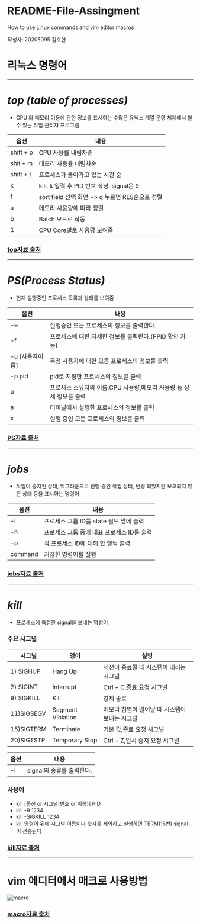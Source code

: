 # README-File-Assingment
How to use Linux commands and vim editor macros

작성자: 20205095 김호현

# 리눅스 명령어
---
# ***top (table of processes)***

* CPU 와 메모리 이용에 관한 정보를 표시하는 수많은 유닉스 계열 운영 체제에서 볼 수 있는 작업 관리자 
	프로그램
	
|옵션|내용|
|-----|-----|	
|shift + p | CPU 사용률 내림차순|
| shit + m | 메모리 사용률 내림차순|
| shift + t | 프로세스가 돌아가고 있는 시간 순|
| k | kill. k 입력 후 PID 번호 작성. signal은 9|
| f | sort field 선택 화면 -> q 누르면 RES순으로 정렬|
| a | 메모리 사용량에 따라 정렬|
| b | Batch 모드로 작동|
| 1 | CPU Core별로 사용량 보여줌|

### [top자료 출처](https://zzsza.github.io/development/2018/07/18/linux-top/ "top Explanation")
---

# ***PS(Process Status)***
* 현재 실행중인 프로세스 목록과 상태를 보여줌

|옵션|내용|
|-----|-----|
|-e|실행중인 모든 프로세스의 정보를 출력한다.|
|-f|프로세스에 대한 자세한 정보를 출력한다.(PPID 확인 가능)|
|-u [사용자이름]|특정 사용자에 대한 모든 프로세스의 정보를 출력|
|-p pid|pid로 지정한 프로세스의 정보를 출력|
|u|프로세스 소유자의 이름,CPU 사용량,메모리 사용량 등 상세 정보를 출력|
|a|터미널에서 실행한 프로세스의 정보를 출력|
|x|실행 중인 모든 프로세스의 정보를 출력|
### [PS자료 출처](https://blog.naver.com/PostView.nhn?isHttpsRedirect=true&blogId=jsky10503&logNo=220728880785&parentCategoryNo=&categoryNo=109&viewDate=&isShowPopularPosts=false&from=postView "PS Explanation")

---
# ***jobs***
* 작업이 중지된 상태, 백그라운드로 진행 중인 작업 상태, 변경 되었지만 보고되지 않은 상태 등을 표시하는 명령어

|옵션|내용|
|-----|-----|
|-l|프로세스 그룹 ID를 state 필드 앞에 출력|
|-n|프로세스 그룹 중에 대표 프로세스 ID를 출력|
|-p|각 프로세스 ID에 대해 한 행씩 출력|
|command|지정한 명령어를 실행|

### [jobs자료 출처](https://hbase.tistory.com/265 "jobs Explanation")

---
# ***kill***
* 프로세스에 특정한 signal을 보내는 명령어
### 주요 시그널

|시그널|영어|설명|
|-----|-----|-----|
|1) SIGHUP|Hang Up|세션이 종료될 때 시스템이 내리는 시그널|
|2) SIGINT|Interrupt|Ctrl + C,종료 요청 시그널|
|9) SIGKILL|Kill|강제 종료 |
|11)SIGSEGV|Segment Violation|메모리 침범이 일어날 때 시스템이 보내는 시그널|
|15)SIGTERM|Terminate|기본 값,종료 요청 시그널|
|20)SIGTSTP|Temporary Stop|Ctrl + Z,일시 중지 요청 시그널|

|옵션|내용|
|-----|-----|
|-l|signal의 종류를 출력한다.|
### 사용예
* kill [옵션 or 시그널(번호 or 이름)] PID
* kill -9 1234
* kill -SIGKILL 1234
* kill 명령어 뒤에 시그널 이름이나 숫자를 제외하고 실행하면 TERM(15번) signal 이 전송된다

### [kill자료 출처](https://jhnyang.tistory.com/143 "kill Explanation")
---

# vim 에디터에서 매크로 사용방법

![macro](https://user-images.githubusercontent.com/106680760/171987897-1af9f981-9ca5-4903-b8d8-e34dee316047.PNG)

### [macro자료 출처](https://clem.tistory.com/29 "macro Explanation")
